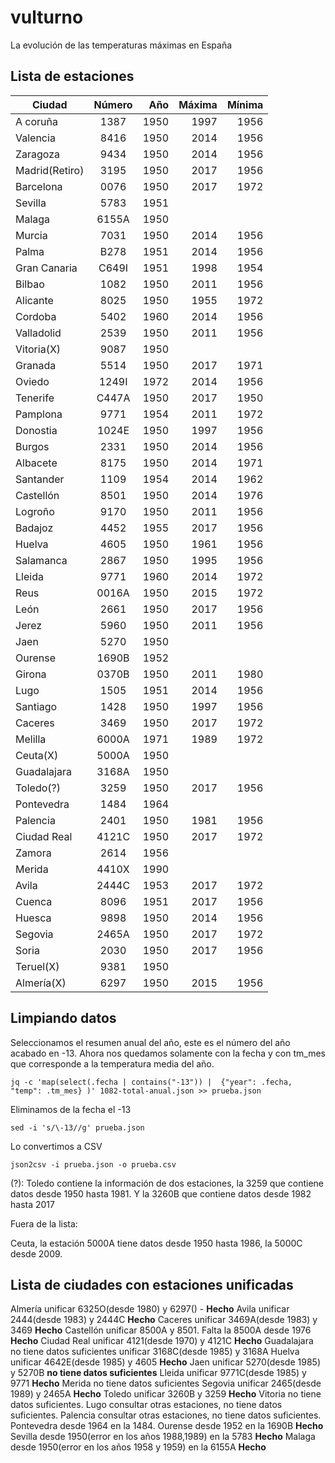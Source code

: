 # vulturno
La evolución de las temperaturas máximas en España


## Lista de estaciones 

| Ciudad        | Número        | Año     | Máxima  | Mínima  |
| ------------- |:-------------:| -------:| -------:| -------:|
| A coruña      | 1387          |  1950   | 1997    | 1956    |
| Valencia      | 8416          |  1950   | 2014    | 1956    |
| Zaragoza      | 9434          |  1950   | 2014    | 1956    |
| Madrid(Retiro)| 3195          |  1950   | 2017    | 1956    |
| Barcelona     | 0076          |  1950   | 2017    | 1972    |
| Sevilla       | 5783          |  1951   |         |         |
| Malaga        | 6155A         |  1950   |         |         |
| Murcia        | 7031          |  1950   | 2014    | 1956    |
| Palma         | B278          |  1951   | 2014    | 1956    |
| Gran Canaria  | C649I         |  1951   | 1998    | 1954    |
| Bilbao        | 1082          |  1950   | 2011    | 1956    |
| Alicante      | 8025          |  1950   | 1955    | 1972    |
| Cordoba       | 5402          |  1960   | 2014    | 1956    |
| Valladolid    | 2539          |  1950   | 2011    | 1956    |
| Vitoria(X)    | 9087          |  1950   |
| Granada       | 5514          |  1950   | 2017    | 1971    |
| Oviedo        | 1249I         |  1972   | 2014    | 1956    |
| Tenerife      | C447A         |  1950   | 2017    | 1950    |
| Pamplona      | 9771          |  1954   | 2011    | 1972    |
| Donostia      | 1024E         |  1950   | 1997    | 1956    |
| Burgos        | 2331          |  1950   | 2014    | 1956    |
| Albacete      | 8175          |  1950   | 2014    | 1971    |
| Santander     | 1109          |  1954   | 2014    | 1962    |
| Castellón     | 8501          |  1950   | 2014    | 1976    |
| Logroño       | 9170          |  1950   | 2011    | 1956    |
| Badajoz       | 4452          |  1955   | 2017    | 1956    |
| Huelva        | 4605          |  1950   | 1961    | 1956    |
| Salamanca     | 2867          |  1950   | 1995    | 1956    |
| Lleida        | 9771          |  1960   | 2014    | 1972    |
| Reus          | 0016A         |  1950   | 2015    | 1972    |
| León          | 2661          |  1950   | 2017    | 1956    |
| Jerez         | 5960          |  1950   | 2011    | 1956    |
| Jaen          | 5270          |  1950   |         |         |
| Ourense       | 1690B         |  1952   |
| Girona        | 0370B         |  1950   | 2011    | 1980    |
| Lugo          | 1505          |  1951   | 2014    | 1956    |
| Santiago      | 1428          |  1950   | 1997    | 1956    |
| Caceres       | 3469          |  1950   | 2017    | 1972    |
| Melilla       | 6000A         |  1971   | 1989    | 1972    |
| Ceuta(X)      | 5000A         |  1950   |         |         |
| Guadalajara   | 3168A         |  1950   |         |         |
| Toledo(?)     | 3259          |  1950   | 2017    | 1956    |
| Pontevedra    | 1484          |  1964   |
| Palencia      | 2401          |  1950   | 1981    | 1956    |
| Ciudad Real   | 4121C         |  1950   | 2017    | 1972    |
| Zamora        | 2614          |  1956   |         |         |
| Merida        | 4410X         |  1990   |  
| Avila         | 2444C         |  1953   | 2017    | 1972    |
| Cuenca        | 8096          |  1951   | 2017    | 1956    |
| Huesca        | 9898          |  1950   | 2014    | 1956    |
| Segovia       | 2465A         |  1950   | 2017    | 1972    |
| Soria         | 2030          |  1950   | 2017    | 1956    |
| Teruel(X)     | 9381          |  1950   |
| Almería(X)    | 6297          |  1950   | 2015    | 1956    |


## Limpiando datos

Seleccionamos el resumen anual del año, este es el número del año acabado en -13. Ahora nos quedamos solamente con la fecha y con tm_mes que corresponde a la temperatura media del año.
```
jq -c 'map(select(.fecha | contains("-13")) |  {"year": .fecha, "temp": .tm_mes} )' 1082-total-anual.json >> prueba.json
```

Eliminamos de la fecha el -13
```
sed -i 's/\-13//g' prueba.json
```

Lo convertimos a CSV
```
json2csv -i prueba.json -o prueba.csv
```


(?):
Toledo contiene la información de dos estaciones, la 3259 que contiene datos desde 1950 hasta 1981. Y la 3260B que contiene datos desde 1982 hasta 2017

Fuera de la lista:

Ceuta, la estación 5000A tiene datos desde 1950 hasta 1986, la 5000C desde 2009.


## Lista de ciudades con estaciones unificadas

Almería unificar 6325O(desde 1980) y 6297() - **Hecho**
Avila unificar 2444(desde 1983) y 2444C **Hecho**
Caceres unificar 3469A(desde 1983) y 3469 **Hecho**
Castellón unificar 8500A y 8501. Falta la 8500A desde 1976 **Hecho**
Ciudad Real unificar 4121(desde 1970) y 4121C **Hecho**
Guadalajara no tiene datos suficientes unificar 3168C(desde 1985) y 3168A
Huelva unificar 4642E(desde 1985) y 4605 **Hecho**
Jaen unificar 5270(desde 1985) y 5270B **no tiene datos suficientes**
Lleida unificar 9771C(desde 1985) y 9771 **Hecho**
Merida no tiene datos suficientes
Segovia unificar 2465(desde 1989) y 2465A **Hecho**
Toledo unificar 3260B y 3259 **Hecho**
Vitoria no tiene datos suficientes.
Lugo consultar otras estaciones, no tiene datos suficientes.
Palencia consultar otras estaciones, no tiene datos suficientes.
Pontevedra desde 1964 en la 1484.
Ourense desde 1952 en la 1690B **Hecho**
Sevilla desde 1950(error en los años 1988,1989) en la 5783 **Hecho**
Malaga desde 1950(error en los años 1958 y 1959) en la 6155A **Hecho**
